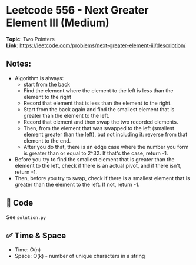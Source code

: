 # Leetcode 556 - Next Greater Element III (Medium)

**Topic**: Two Pointers  
**Link**: https://leetcode.com/problems/next-greater-element-iii/description/

## Notes: 
 - Algorithm is always:
    - start from the back
    - Find the element where the element to the left is less than the element to the right
    - Record that element that is less than the element to the right.
    - Start from the back again and find the smallest element that is greater than the element to the left.
    - Record that element and then swap the two recorded elements. 
    - Then, from the element that was swapped to the left (smallest element greater than the left), but not including it: reverse from that element to the end. 
    - After you do that, there is an edge case where the number you form is greater than or equal to 2^32. If that's the case, return -1. 
 - Before you try to find the smallest element that is greater than the element to the left, check if there is an actual pivot, and if there isn't, return -1. 
 - Then, before you try to swap, check if there is a smallest element that is greater than the element to the left. If not, return -1. 


## 🧪 Code
See `solution.py`

## ✅ Time & Space
- Time: O(n)
- Space: O(k) - number of unique characters in a string
